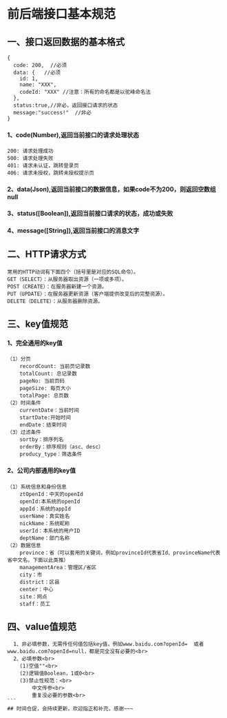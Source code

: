 # 前后端接口基本规范<br>
## 一、接口返回数据的基本格式

```
{
  code: 200,  //必须
  data: {   //必须
    id: 1,
    name: "XXX",
    codeId: "XXX" //注意：所有的命名都是以驼峰命名法
  },
  status:true,//非必，返回接口请求的状态
  message:"success!"  //非必
}
```
#### 1、code(Number),返回当前接口的请求处理状态
```
200: 请求处理成功
500: 请求处理失败
401: 请求未认证，跳转登录页
406: 请求未授权，跳转未授权提示页
```
#### 2、data(Json),返回当前接口的数据信息，如果code不为200，则返回空数组null<br>
#### 3、status([Boolean]),返回当前接口请求的状态，成功或失败<br>
#### 4、message([String]),返回当前接口的消息文字<br>

## 二、HTTP请求方式

```
常用的HTTP动词有下面四个（括号里是对应的SQL命令）。
GET（SELECT）：从服务器取出资源（一项或多项）。
POST（CREATE）：在服务器新建一个资源。
PUT（UPDATE）：在服务器更新资源（客户端提供改变后的完整资源）。
DELETE（DELETE）：从服务器删除资源。
```

## 三、key值规范<br>

#### 1、完全通用的key值
````
（1）分页
    recordCount: 当前页记录数
    totalCount: 总记录数
    pageNo: 当前页码
    pageSize: 每页大小
    totalPage: 总页数
（2）时间条件
    currentDate：当前时间
    startDate:开始时间
    endDate：结束时间
（3）过滤条件
    sortby：排序列名
    orderBy：排序规则（asc、desc）
    producy_type：筛选条件
````
#### 2、公司内部通用的key值
````
（1）系统信息和身份信息
    ztOpenId：中天的openId
    openId:本系统的openId
    appId：系统的appId
    userName：真实姓名
    nickName：系统昵称
    userId：本系统的用户ID
    deptName：部门名称
（2）数据信息
    province：省（可以套用的关键词，例如provinceId代表省Id、provinceName代表省中文名，下面以此类推）
    managementArea：管理区/省区
    city：市
    district：区县
    center：中心
    site：网点
    staff：员工
````
## 四、value值规范
````
  1、非必填参数，无需传任何值包括key值，例如www.baidu.com?openId=  或者www.baidu.com?openId=null，都是完全没有必要的<br>
  2、必填参数<br>
    (1)空值""<br>
    (2)逻辑值Boolean，1或0<br>
    (3)禁止性规范：<br>
        中文传参<br>
        重复没必要的参数<br>
```
## 时间仓促，会持续更新，欢迎指正和补充，感谢~~~
